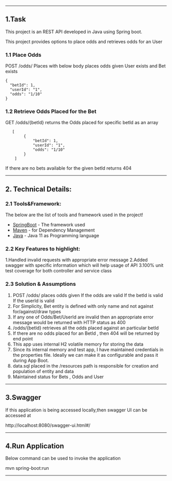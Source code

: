 **********************************************************************

## 1.Task

This project is an REST API developed in Java using Spring boot.

This project provides options to place odds and retrieves odds for an User

### 1.1 Place Odds

 POST /odds/ Places with below body places odds given User exists and Bet exists
 
 ```
 {
   "betId": 1,
   "userId": "1",
   "odds": "1/10"
 }
 ```
 
### 1.2 Retrieve Odds Placed for the Bet

 GET /odds/{betId} returns the Odds placed for specific betId as an array
 
 ```
    [
         {
             "betId": 1,
             "userId": "1",
             "odds": "1/10"
         }
     ]
 ```
 
 If there are no bets available for the given betId returns 404
 
**********************************************************************

## 2. Technical Details:

### 2.1 Tools&Framework:

   The below are the list of tools and framework used in the project!

* [SpringBoot](https://spring.io/projects/spring-boot) - The framework used
* [Maven](https://maven.apache.org/) - for Dependency Management
* [Java](https://www.oracle.com/technetwork/java/javase/overview/java8-2100321.html) - Java 11 as Programming language
 
### 2.2 Key Features to highlight:

  1.Handled invalid requests with appropriate error message
  2.Added swagger with specific information which will help usage of API
  3.100% unit test coverage for both controller and service class
  

### 2.3 Solution & Assumptions

  1. POST /odds/ places odds given
     If the odds are valid
     If the betId is valid
     If the userId is valid
  2. For Simplicity, Bet entity is defined with only name and not against for/against/draw types
  3. If any one of Odds/Bet/UserId are invalid then an appropriate error message would be returned with HTTP status as 400
  4. /odds/{betId} retrieves all the odds placed against an particular betId
  5. If there are no odds placed for an BetId , then 404 will be returned by end point
  6. This app uses internal H2 volatile memory for storing the data
  7. Since its internal memory and test app, I have maintained credentials in the properties file. 
     Ideally we can make it as configurable and pass it during App Boot.
  8. data.sql placed in the /resources path is responsible for creation and population of entity and data
  9. Maintained status for Bets , Odds and User   
  
**********************************************************************
 
## 3.Swagger
 
 If this application is being accessed locally,then swagger UI can be accessed at
 
http://localhost:8080/swagger-ui.html#/ 

**********************************************************************

## 4.Run Application

Below command can be used to invoke the application

mvn spring-boot:run

**********************************************************************
